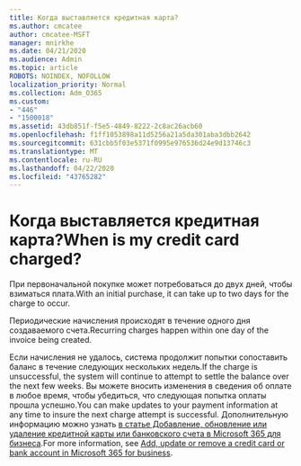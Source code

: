 ```yaml
---
title: Когда выставляется кредитная карта?
ms.author: cmcatee
author: cmcatee-MSFT
manager: mnirkhe
ms.date: 04/21/2020
ms.audience: Admin
ms.topic: article
ROBOTS: NOINDEX, NOFOLLOW
localization_priority: Normal
ms.collection: Adm_O365
ms.custom:
- "446"
- "1500018"
ms.assetid: 43db851f-f5e5-4849-8222-2c8ac26acb60
ms.openlocfilehash: f1ff1053898a11d5256a21a5da301aba3dbb2642
ms.sourcegitcommit: 631cbb5f03e5371f0995e976536d24e9d13746c3
ms.translationtype: MT
ms.contentlocale: ru-RU
ms.lasthandoff: 04/22/2020
ms.locfileid: "43765282"
---
```

# <a name="when-is-my-credit-card-charged"></a><span data-ttu-id="7cb95-102">Когда выставляется кредитная карта?</span><span class="sxs-lookup"><span data-stu-id="7cb95-102">When is my credit card charged?</span></span>

<span data-ttu-id="7cb95-103">При первоначальной покупке может потребоваться до двух дней, чтобы взиматься плата.</span><span class="sxs-lookup"><span data-stu-id="7cb95-103">With an initial purchase, it can take up to two days for the charge to occur.</span></span>
  
<span data-ttu-id="7cb95-104">Периодические начисления происходят в течение одного дня создаваемого счета.</span><span class="sxs-lookup"><span data-stu-id="7cb95-104">Recurring charges happen within one day of the invoice being created.</span></span>
  
<span data-ttu-id="7cb95-105">Если начисления не удалось, система продолжит попытки сопоставить баланс в течение следующих нескольких недель.</span><span class="sxs-lookup"><span data-stu-id="7cb95-105">If the charge is unsuccessful, the system will continue to attempt to settle the balance over the next few weeks.</span></span> <span data-ttu-id="7cb95-106">Вы можете вносить изменения в сведения об оплате в любое время, чтобы убедиться, что следующая попытка оплаты прошла успешно.</span><span class="sxs-lookup"><span data-stu-id="7cb95-106">You can make updates to your payment information at any time to insure the next charge attempt is successful.</span></span> <span data-ttu-id="7cb95-107">Дополнительную информацию можно узнать [в статье Добавление, обновление или удаление кредитной карты или банковского счета в Microsoft 365 для бизнеса](https://docs.microsoft.com/office365/admin/subscriptions-and-billing/add-update-or-remove-credit-card-or-bank-account).</span><span class="sxs-lookup"><span data-stu-id="7cb95-107">For more information, see [Add, update or remove a credit card or bank account in Microsoft 365 for business](https://docs.microsoft.com/office365/admin/subscriptions-and-billing/add-update-or-remove-credit-card-or-bank-account).</span></span>